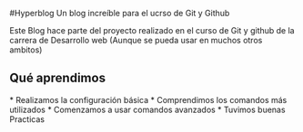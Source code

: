 #Hyperblog
Un blog increíble para el ucrso de Git y Github

Este Blog hace parte del proyecto realizado en el curso de Git y github de la carrera de Desarrollo web (Aunque se pueda usar en muchos otros ambitos)

<h2>Qué aprendimos </h2>
* Realizamos la configuración básica
* Comprendimos los comandos más utilizados
* Comenzamos a usar comandos avanzados
* Tuvimos buenas Practicas

